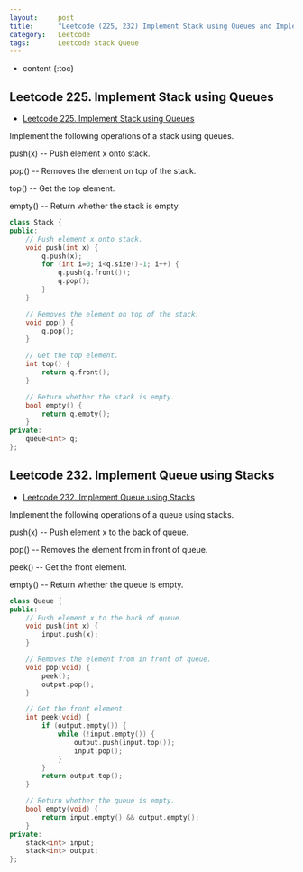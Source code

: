 ```yaml
---
layout:     post
title:      "Leetcode (225, 232) Implement Stack using Queues and Implement" Queue using Stacks
category:   Leetcode 
tags:		Leetcode Stack Queue
---
```


* content
{:toc}

## Leetcode 225. Implement Stack using Queues
* [Leetcode 225. Implement Stack using Queues](https://leetcode.com/problems/implement-stack-using-queues/)

Implement the following operations of a stack using queues.

push(x) -- Push element x onto stack.

pop() -- Removes the element on top of the stack.

top() -- Get the top element.

empty() -- Return whether the stack is empty.

```cpp
class Stack {
public:
    // Push element x onto stack.
    void push(int x) {
        q.push(x);
        for (int i=0; i<q.size()-1; i++) {
            q.push(q.front());
            q.pop();
        }
    }

    // Removes the element on top of the stack.
    void pop() {
        q.pop();
    }

    // Get the top element.
    int top() {
        return q.front();
    }

    // Return whether the stack is empty.
    bool empty() {
        return q.empty();
    }
private:
    queue<int> q;
};
```

## Leetcode 232. Implement Queue using Stacks

* [Leetcode 232. Implement Queue using Stacks](https://leetcode.com/problems/implement-queue-using-stacks/)

Implement the following operations of a queue using stacks.

push(x) -- Push element x to the back of queue.

pop() -- Removes the element from in front of queue.

peek() -- Get the front element.

empty() -- Return whether the queue is empty.

```cpp
class Queue {
public:
    // Push element x to the back of queue.
    void push(int x) {
        input.push(x);
    }

    // Removes the element from in front of queue.
    void pop(void) {
        peek();
        output.pop();
    }

    // Get the front element.
    int peek(void) {
        if (output.empty()) {
            while (!input.empty()) {
                output.push(input.top());
                input.pop();
            }
        }
        return output.top();
    }

    // Return whether the queue is empty.
    bool empty(void) {
        return input.empty() && output.empty();
    }
private:
    stack<int> input;
    stack<int> output;
};
```